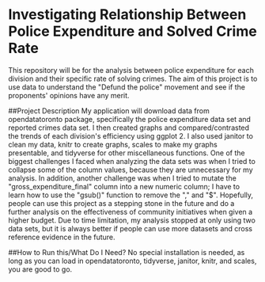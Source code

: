 # Investigating Relationship Between Police Expenditure and Solved Crime Rate
This repository will be for the analysis between police expenditure for each division and their specific rate of solving crimes. The aim of this project is to use data to understand the "Defund the police" movement and see if the proponents' opinions have any merit. 

##Project Description
My application will download data from opendatatoronto package, specifically the police expenditure data set and reported crimes data set. I then created graphs and compared/contrasted the trends of each division's efficiency using ggplot 2. I also used janitor to clean my data, knitr to create graphs, scales to make my graphs presentable, and tidyverse for other miscellaneous functions. One of the biggest challenges I faced when analyzing the data sets was when I tried to collapse some of the column values, because they are unnecessary for my analysis. In addition, another challenge was when I tried to mutate the "gross_expenditure_final" column into a new numeric column; I have to learn how to use the "gsub()" function to remove the "," and "$". Hopefully, people can use this project as a stepping stone in the future and do a further analysis on the effectiveness of community initiatives when given a higher budget. Due to time limitation, my analysis stopped at only using two data sets, but it is always better if people can use more datasets and cross reference evidence in the future.

##How to Run this/What Do I Need?
No special installation is needed, as long as you can load in opendatatoronto, tidyverse, janitor, knitr, and scales, you are good to go.
 
